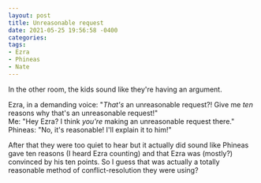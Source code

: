 ```yaml
---
layout: post
title: Unreasonable request
date: 2021-05-25 19:56:58 -0400
categories:
tags:
- Ezra
- Phineas
- Nate
---
```


In the other room, the kids sound like they're having an argument.

Ezra, in a demanding voice: "_That's_ an unreasonable request?! Give me _ten_ reasons why that's an unreasonable request!"<br/>
Me: "Hey Ezra? I think _you're_ making an unreasonable request there."<br/>
Phineas: "No, it's reasonable! I'll explain it to him!"<br/>

After that they were too quiet to hear but it actually did sound like Phineas gave ten reasons (I heard Ezra counting) and that Ezra was
(mostly?) convinced by his ten points. So I guess that was actually a totally reasonable method of conflict-resolution they were using?
